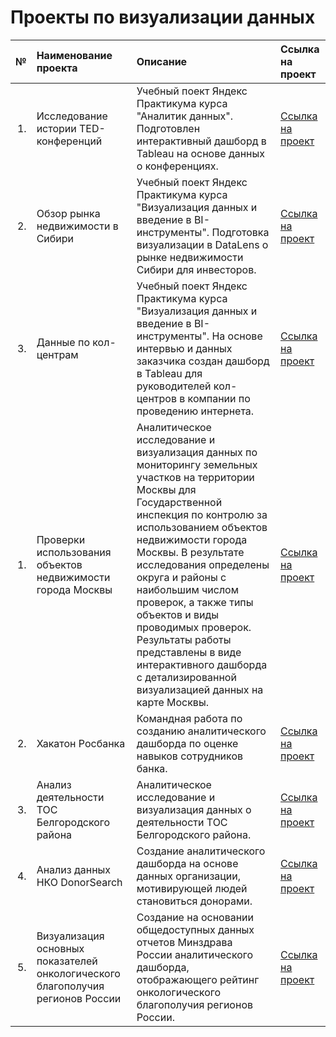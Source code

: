 # Проекты по визуализации данных


|№| Наименование проекта | Описание |Ссылка на проект|
|--:| :--------------- |:-----------------------------------------------|:------------- |
|1.|Исследование истории TED-конференций|Учебный поект Яндекс Практикума курса "Аналитик данных". Подготовлен интерактивный дашборд в Tableau на основе данных о конференциях.|[Ссылка на проект](https://public.tableau.com/app/profile/yana.bogacheva/viz/shared/YP8S2RY94)|
|2.|Обзор рынка недвижимости в Сибири|Учебный поект Яндекс Практикума курса "Визуализация данных и введение в BI-инструменты". Подготовка визуализации в DataLens о рынке недвижимости Сибири для инвесторов.|[Ссылка на проект](https://datalens.yandex.cloud/kfwkexq064mo8-nedvizhimost-sibiri)|
|3.|Данные по кол-центрам|Учебный поект Яндекс Практикума курса "Визуализация данных и введение в BI-инструменты". На основе интервью и данных заказчика создан дашборд в Tableau для руководителей кол-центров в компании по проведению интернета.|[Ссылка на проект]()|
|1.|Проверки использования объектов недвижимости города Москвы|Аналитическое исследование и визуализация данных по мониторингу земельных участков на территории Москвы для Государственной инспекция по контролю за использованием объектов недвижимости города Москвы. В результате исследования определены округа и районы с наибольшим числом проверок, а также типы объектов и виды проводимых проверок. Результаты работы представлены в виде интерактивного дашборда с детализированной визуализацией данных на карте Москвы.|[Ссылка на проект](https://public.tableau.com/app/profile/yana.bogacheva/viz/_17130237001670/Dashboard1)|
|2.|Хакатон Росбанка|Командная работа по созданию аналитического дашборда по оценке навыков сотрудников банка.|[Ссылка на проект]()|
|3.|Анализ деятельности ТОС Белгородского района|Аналитическое исследование и визуализация данных о деятельности ТОС Белгородского района.|[Ссылка на проект]()|
|4.|Анализ данных НКО DonorSearch|Создание аналитического дашборда на основе данных организации, мотивирующей людей становиться донорами.|[Ссылка на проект]()|
|5.|Визуализация основных показателей онкологического благополучия регионов России|Создание на основании общедоступных данных отчетов Минздрава России аналитического дашборда, отображающего рейтинг онкологического благополучия регионов России.|[Ссылка на проект]()|
